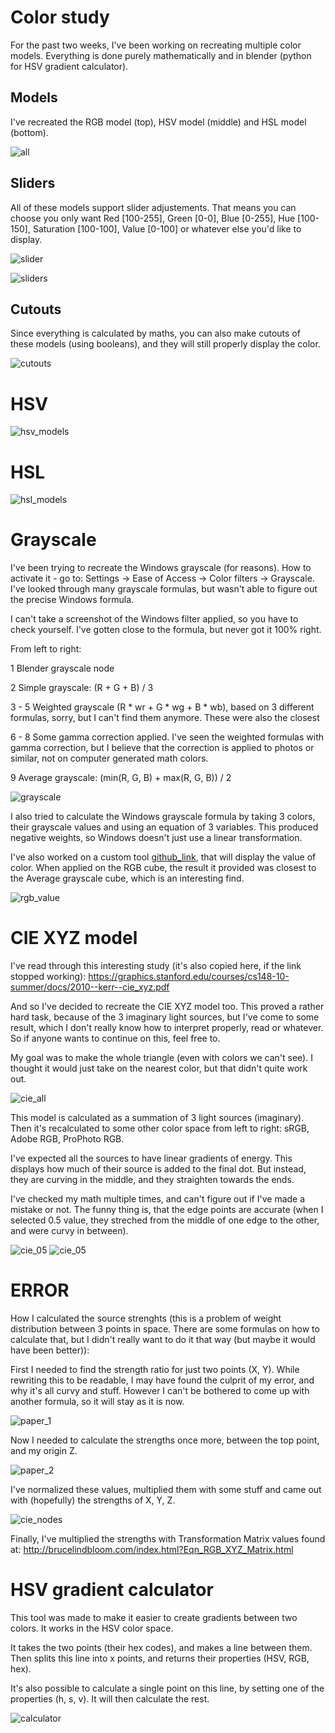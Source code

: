# Color study

For the past two weeks, I've been working on recreating multiple color models. Everything is done purely mathematically and in blender (python for HSV gradient calculator).

## Models
I've recreated the RGB model (top), HSV model (middle) and HSL model (bottom).

![all](/Images/all.png)

## Sliders
All of these models support slider adjustements. That means you can choose you only want Red [100-255], Green [0-0], Blue [0-255], Hue [100-150], Saturation [100-100], Value [0-100] or whatever else you'd like to display.

![slider](/Images/slider.png)

![sliders](/Images/sliders.png)

## Cutouts
Since everything is calculated by maths, you can also make cutouts of these models (using booleans), and they will still properly display the color.

![cutouts](/Images/cutouts.png)

# HSV
![hsv_models](/Images/hsv_models.png)

# HSL
![hsl_models](/Images/hsl_models.png)

# Grayscale
I've been trying to recreate the Windows grayscale (for reasons). How to activate it - go to: Settings -> Ease of Access -> Color filters -> Grayscale. I've looked through many grayscale formulas, but wasn't able to figure out the precise Windows formula.

I can't take a screenshot of the Windows filter applied, so you have to check yourself. I've gotten close to the formula, but never got it 100% right.

From left to right: 

1 Blender grayscale node

2 Simple grayscale: (R + G + B) / 3

3 - 5 Weighted grayscale (R * wr + G * wg + B * wb), based on 3 different formulas, sorry, but I can't find them anymore. These were also the closest

6 - 8 Some gamma correction applied. I've seen the weighted formulas with gamma correction, but I believe that the correction is applied to photos or similar, not on computer generated math colors.

9 Average grayscale: (min(R, G, B) + max(R, G, B)) / 2

![grayscale](/Images/grayscale.png)

I also tried to calculate the Windows grayscale formula by taking 3 colors, their grayscale values and using an equation of 3 variables. This produced negative weights, so Windows doesn't just use a linear transformation.

I've also worked on a custom tool [github_link](https://github.com/Mahrkeenerh/python_filter), that will display the value of color. When applied on the RGB cube, the result it provided was closest to the Average grayscale cube, which is an interesting find.

![rgb_value](/Images/rgb_value.png)

# CIE XYZ model
I've read through this interesting study (it's also copied here, if the link stopped working): https://graphics.stanford.edu/courses/cs148-10-summer/docs/2010--kerr--cie_xyz.pdf

And so I've decided to recreate the CIE XYZ model too. This proved a rather hard task, because of the 3 imaginary light sources, but I've come to some result, which I don't really know how to interpret properly, read or whatever. So if anyone wants to continue on this, feel free to.

My goal was to make the whole triangle (even with colors we can't see). I thought it would just take on the nearest color, but that didn't quite work out.

![cie_all](/Images/cie_all.png)

This model is calculated as a summation of 3 light sources (imaginary). Then it's recalculated to some other color space from left to right: sRGB, Adobe RGB, ProPhoto RGB.

I've expected all the sources to have linear gradients of energy. This displays how much of their source is added to the final dot. But instead, they are curving in the middle, and they straighten towards the ends.

I've checked my math multiple times, and can't figure out if I've made a mistake or not. The funny thing is, that the edge points are accurate (when I selected 0.5 value, they streched from the middle of one edge to the other, and were curvy in between).

![cie_05](/Images/cie_05.png)
![cie_05](/Images/cie_03.png)

# ERROR

How I calculated the source strenghts (this is a problem of weight distribution between 3 points in space. There are some formulas on how to calculate that, but I didn't really want to do it that way (but maybe it would have been better)):

First I needed to find the strength ratio for just two points (X, Y).
While rewriting this to be readable, I may have found the culprit of my error, and why it's all curvy and stuff. However I can't be bothered to come up with another formula, so it will stay as it is now.

![paper_1](/Images/paper_1.jpg)

Now I needed to calculate the strengths once more, between the top point, and my origin Z.

![paper_2](/Images/paper_2.jpg)

I've normalized these values, multiplied them with some stuff and came out with (hopefully) the strengths of X, Y, Z.

![cie_nodes](/Images/cie_nodes.png)

Finally, I've multiplied the strengths with Transformation Matrix values found at: http://brucelindbloom.com/index.html?Eqn_RGB_XYZ_Matrix.html

# HSV gradient calculator
This tool was made to make it easier to create gradients between two colors. It works in the HSV color space.

It takes the two points (their hex codes), and makes a line between them. Then splits this line into x points, and returns their properties (HSV, RGB, hex).

It's also possible to calculate a single point on this line, by setting one of the properties (h, s, v). It will then calculate the rest.

![calculator](/Images/calculator.png)
